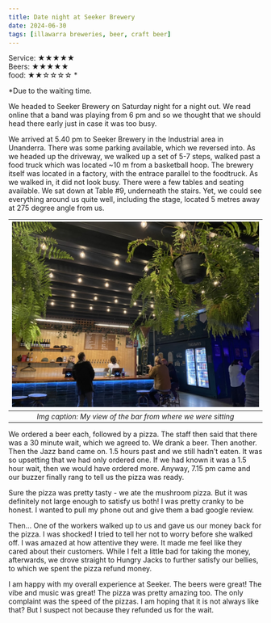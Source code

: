 ```yaml
---
title: Date night at Seeker Brewery
date: 2024-06-30
tags: [illawarra breweries, beer, craft beer]
---
```

Service: ★★★★★ <br/>
Beers: ★★★★★<br/>
food: ★★☆☆☆☆ * <br/>

*Due to the waiting time. 

We headed to Seeker Brewery on Saturday night for a night out. We read online that a band was playing from 6 pm and so we thought that we should head there early just in case it was too busy. 

We arrived at 5.40 pm to Seeker Brewery in the Industrial area in Unanderra. There was some parking available, which we reversed into. As we headed up the driveway, we walked up a set of 5-7 steps, walked past a food truck which was located ~10 m from a basketball hoop. The brewery itself was located in a factory, with the entrace parallel to the foodtruck. As we walked in, it did not look busy. There were a few tables and seating available. We sat down at Table #9, underneath the stairs. Yet, we could see everything around us quite well, including the stage, located 5 metres away at 275 degree angle from us. 

|![](./img/seeker-brewery.jpeg)|
|:---:|
|*Img caption: My view of the bar from where we were sitting*|

We ordered a beer each, followed by a pizza. The staff then said that there was a 30 minute wait, which we agreed to. We drank a beer. Then another. Then the Jazz band came on. 1.5 hours past and we still hadn’t eaten. It was so upsetting that we had only ordered one. If we had known it was a 1.5 hour wait, then we would have ordered more. Anyway, 7.15 pm came and our buzzer finally rang to tell us the pizza was ready. 

Sure the pizza was pretty tasty - we ate the mushroom pizza. But it was definitely not large enough to satisfy us both! I was pretty cranky to be honest. I wanted to pull my phone out and give them a bad google review. 

Then… One of the workers walked up to us and gave us our money back for the pizza. I was shocked! I tried to tell her not to worry before she walked off. I was amazed at how attentive they were. It made me feel like they cared about their customers. While I felt a little bad for taking the money, afterwards, we drove straight to Hungry Jacks to further satisfy our bellies, to which we spent the pizza refund money. 

I am happy with my overall experience at Seeker. The beers were great! The vibe and music was great! The pizza was pretty amazing too. The only complaint was the speed of the pizzas. I am hoping that it is not always like that? But I suspect not because they refunded us for the wait. 



